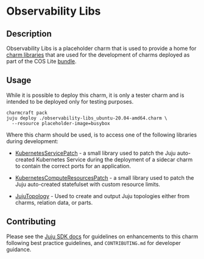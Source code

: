 # Observability Libs

## Description

Observability Libs is a placeholder charm that is used to provide a home for [charm libraries] that
are used for the development of charms deployed as part of the COS Lite [bundle].

## Usage

While it is possible to deploy this charm, it is only a tester charm and is
intended to be deployed only for testing purposes.

```shell
charmcraft pack
juju deploy ./observability-libs_ubuntu-20.04-amd64.charm \
  --resource placeholder-image=busybox
```

Where this charm should be used, is to access one of the following libraries during development:

- [KubernetesServicePatch] - a small library used to patch the Juju auto-created Kubernetes Service
  during the deployment of a sidecar charm to contain the correct ports for an application.

- [KubernetesComputeResourcesPatch] - a small library used to patch the Juju
  auto-created statefulset with custom resource limits.

- [JujuTopology] - Used to create and output Juju topologies either from charms, relation data, or parts.

## Contributing

Please see the [Juju SDK docs](https://juju.is/docs/sdk) for guidelines on enhancements to this
charm following best practice guidelines, and `CONTRIBUTING.md` for developer guidance.

[KubernetesServicePatch]: https://charmhub.io/observability-libs/libraries/kubernetes_service_patch
[KubernetesComputeResourcesPatch]: https://charmhub.io/observability-libs/libraries/kubernetes_compute_resources_patch
[bundle]: https://charmhub.io/cos-lite
[charm libraries]: https://juju.is/docs/sdk/libraries
[JujuTopology]: https://charmhub.io/observability-libs/libraries/juju_topology
